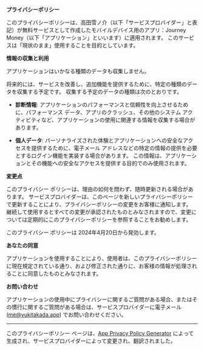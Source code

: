 **プライバシーポリシー**

このプライバシーポリシーは、高田雪ノ介（以下「サービスプロバイダー」と表記）が無料サービスとして作成したモバイルデバイス用のアプリ：Journey Money（以下「アプリケーション」といいます）に適用されます。 このサービスは「現状のまま」使用することを目的としています。

**情報の収集と利用**

アプリケーションはいかなる種類のデータも収集しません。

将来的には、サービスを改善し、追加機能を提供するために、特定の種類のデータを収集する予定です。 収集する予定のデータの種類は次のとおりです。

* **診断情報**: アプリケーションのパフォーマンスと信頼性を向上させるために、パフォーマンス データ、アプリのクラッシュ、その他のシステム アクティビティなど、アプリケーションの使用に関連する情報を収集する場合があります。

* **個人データ**: パーソナライズされた体験とアプリケーションへの安全なアクセスを提供するために、電子メール アドレスなどの特定の情報の提供を必要とするログイン機能を実装する場合があります。 この情報は、アプリケーションとその機能への安全なアクセスを提供する目的でのみ使用されます。

**変更点**

このプライバシー ポリシーは、理由の如何を問わず、随時更新される場合があります。 サービスプロバイダーは、このページを新しいプライバシーポリシーで更新することにより、プライバシーポリシーの変更をお客様に通知します。 継続して使用するとすべての変更が承認されたものとみなされますので、変更については定期的にこのプライバシーポリシーを参照することをお勧めします。

このプライバシー ポリシーは 2024年4月20日から発効します。

**あなたの同意**

アプリケーションを使用することにより、使用者は、このプライバシーポリシーに現在規定されている通り、および修正された通りに、お客様の情報が処理されることに同意したものとみなされます。

**お問い合わせ**

アプリケーションの使用中にプライバシーに関するご質問がある場合、またはその慣行に関するご質問がある場合は、サービスプロバイダーに電子メール (me@yukitakada.app) でお問い合わせください。

* * *

このプライバシーポリシー ページは、[App Privacy Policy Generator](https://app-privacy-policy-generator.nisrulz.com/) によって生成され、サービスプロバイダーによって変更され、翻訳されました。